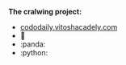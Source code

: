 **The cralwing project:**

- [cododaily.vitoshacadely.com](https://codedaily.vitoshacademy.com/scraping-a-web-s…evel-with-python)
- :frog:
- :panda:
- :python:
